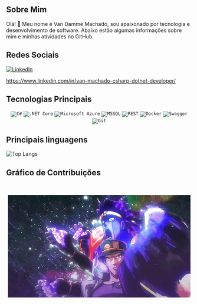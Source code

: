 

## Sobre Mim

Olá! 👋 Meu nome é Van Damme Machado, sou apaixonado por tecnologia e desenvolvimento de software. Abaixo estão algumas informações sobre mim e minhas atividades no GitHub.

## Redes Sociais

[![LinkedIn](https://img.shields.io/badge/LinkedIn-Profile-blue)](https://www.linkedin.com/in/van-damme-machado/)

https://www.linkedin.com/in/van-machado-csharp-dotnet-developer/

## Tecnologias Principais

<div align="center"> <code><img width="50" src="https://user-images.githubusercontent.com/25181517/121405384-444d7300-c95d-11eb-959f-913020d3bf90.png" alt="C#" title="C#"/></code> <code><img width="50" src="https://user-images.githubusercontent.com/25181517/121405754-b4f48f80-c95d-11eb-8893-fc325bde617f.png" alt=".NET Core" title=".NET Core"/></code> <code><img width="50" src="https://user-images.githubusercontent.com/25181517/183911544-95ad6ba7-09bf-4040-ac44-0adafedb9616.png" alt="Microsoft Azure" title="Microsoft Azure"/></code> <code><img width="50" src="https://github.com/marwin1991/profile-technology-icons/assets/19180175/3b371807-db7c-45b4-8720-c0cfc901680a" alt="MSSQL" title="MSSQL"/></code> <code><img width="50" src="https://user-images.githubusercontent.com/25181517/192107858-fe19f043-c502-4009-8c47-476fc89718ad.png" alt="REST" title="REST"/></code> <code><img width="50" src="https://user-images.githubusercontent.com/25181517/117207330-263ba280-adf4-11eb-9b97-0ac5b40bc3be.png" alt="Docker" title="Docker"/></code> <code><img width="50" src="https://user-images.githubusercontent.com/25181517/186711335-a3729606-5a78-4496-9a36-06efcc74f800.png" alt="Swagger" title="Swagger"/></code> <code><img width="50" src="https://user-images.githubusercontent.com/25181517/192108372-f71d70ac-7ae6-4c0d-8395-51d8870c2ef0.png" alt="Git" title="Git"/></code></div>

## Principais linguagens

![Top Langs](https://github-readme-stats.vercel.app/api/top-langs/?username=VanMachado&layout=donut)

## Gráfico de Contribuições



                                                                            

<p align="center">
  <img src="https://github.com/VanMachado/VanMachado/blob/master/assets/jotaro.gif?raw=true" alt="Ora Ora Ora">
</p>

